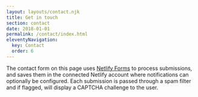 ```yaml
---
layout: layouts/contact.njk
title: Get in touch
section: contact
date: 2018-01-01
permalink: /contact/index.html
eleventyNavigation:
  key: Contact
  order: 6
---
```

The contact form on this page uses
[Netlify Forms](https://www.netlify.com/docs/form-handling/) to process
submissions, and saves them in the connected Netlify account where
notifications can optionally be configured. Each submission is passed through a
spam filter and if flagged, will display a CAPTCHA challenge to the user.
